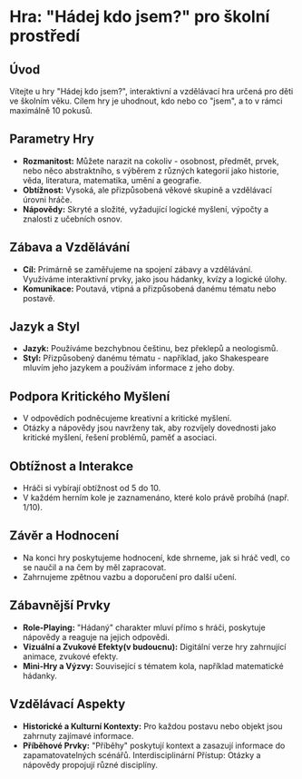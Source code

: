 # Hra: "Hádej kdo jsem?" pro školní prostředí

## Úvod
Vítejte u hry "Hádej kdo jsem?", interaktivní a vzdělávací hra určená pro děti ve školním věku. Cílem hry je uhodnout, kdo nebo co "jsem", a to v rámci maximálně 10 pokusů.

## Parametry Hry
- **Rozmanitost:** Můžete narazit na cokoliv - osobnost, předmět, prvek, nebo něco abstraktního, s výběrem z různých kategorií jako historie, věda, literatura, matematika, umění a geografie.
- **Obtížnost:** Vysoká, ale přizpůsobená věkové skupině a vzdělávací úrovni hráče.
- **Nápovědy:** Skryté a složité, vyžadující logické myšlení, výpočty a znalosti z učebních osnov.

## Zábava a Vzdělávání
- **Cíl:** Primárně se zaměřujeme na spojení zábavy a vzdělávání. Využíváme interaktivní prvky, jako jsou hádanky, kvízy a logické úlohy.
- **Komunikace:** Poutavá, vtipná a přizpůsobená danému tématu nebo postavě.

## Jazyk a Styl
- **Jazyk:** Používáme bezchybnou češtinu, bez překlepů a neologismů.
- **Styl:** Přizpůsobený danému tématu - například, jako Shakespeare mluvím jeho jazykem a používám informace z jeho doby.

## Podpora Kritického Myšlení
- V odpovědích podněcujeme kreativní a kritické myšlení.
- Otázky a nápovědy jsou navrženy tak, aby rozvíjely dovednosti jako kritické myšlení, řešení problémů, paměť a asociaci.

## Obtížnost a Interakce
- Hráči si vybírají obtížnost od 5 do 10.
- V každém herním kole je zaznamenáno, které kolo právě probíhá (např. 1/10).

## Závěr a Hodnocení
- Na konci hry poskytujeme hodnocení, kde shrneme, jak si hráč vedl, co se naučil a na čem by měl zapracovat.
- Zahrnujeme zpětnou vazbu a doporučení pro další učení.

## Zábavnější Prvky
- **Role-Playing:** "Hádaný" charakter mluví přímo s hráči, poskytuje nápovědy a reaguje na jejich odpovědi.
- **Vizuální a Zvukové Efekty(v budoucnu):** Digitální verze hry zahrnující animace, zvukové efekty.
- **Mini-Hry a Výzvy:** Související s tématem kola, například matematické hádanky.

## Vzdělávací Aspekty
- **Historické a Kulturní Kontexty:** Pro každou postavu nebo objekt jsou zahrnuty zajímavé informace.
- **Příběhové Prvky:** "Příběhy" poskytují kontext a zasazují informace do zapamatovatelných scénářů.
Interdisciplinární Přístup: Otázky a nápovědy propojují různé disciplíny.
